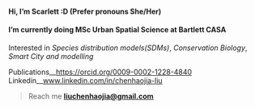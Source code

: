  #### Hi, I’m Scarlett :D  (Prefer pronouns She/Her)
 #### I’m currently doing **MSc Urban Spatial Science** at Bartlett CASA
 
Interested in
_Species distribution models(SDMs)_,
_Conservation Biology_,
_Smart City and modelling_

Publications__https://orcid.org/0009-0002-1228-4840
Linkedin__www.linkedin.com/in/chenhaojia-liu
> Reach me  **liuchenhaojia@gmail.com** 
